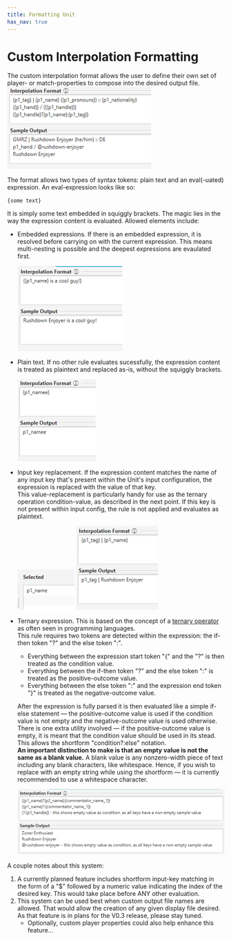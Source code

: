 ```yaml
---
title: Formatting Unit
has_nav: true
---
```


# Custom Interpolation Formatting
The custom interpolation format allows the user to define their own set of player- or match-properties to compose into the desired output file. \
![Preview image of a SSC window showing a custom interpolation format string alongside its evaluation sample.](preview-all.png "Preview")

The format allows two types of syntax tokens: plain text and an eval(-uated) expression.
An eval-expression looks like so: 
```
{some text}
```
It is simply some text embedded in squiggly brackets.
The magic lies in the way the expression content is evaluated. Allowed elements include:
- Embedded expressions. If there is an embedded expression, it is resolved before carrying on with the current expression.
  This means multi-nesting is possible and the deepest expressions are evaulated first.

  ![Preview image of a SSC window showing an expression with another one embedded within.](preview-embedded.png "Preview")

- Plain text. If no other rule evaluates sucessfully, the expression content is treated as plaintext and replaced as-is, without the squiggly brackets.

  ![Preview image of a SSC window showing an expression evaluated as plain text.](preview-plaintext.png "Preview")

- Input key replacement. If the expression content matches the name of any input key that's present within the Unit's input configuration, the expression is replaced with the value of that key. \
  This value-replacement is particularly handy for use as the ternary operation condition-value, as described in the next point.
  If this key is not present within input config, the rule is not applied and evaluates as plaintext.

  ![Preview image of a SSC window showing the selected keys for the next screenshot.](preview-key-selected.png "Preview") ![Preview image of a SSC window showing an expression evaluated as an input key replacement.](preview-key.png "Preview")

- Ternary expression. This is based on the concept of a [ternary operator](https://en.wikipedia.org/wiki/Ternary_conditional_operator) as often seen in programming languages. \
  This rule requires two tokens are detected within the expression: the if-then token "?" and the else token ":".
  - Everything between the expression start token "{" and the "?" is then treated as the condition value.
  - Everything between the if-then token "?" and the else token ":" is treated as the positive-outcome value.
  - Everything between the else token ":" and the expression end token "}" is treated as the negative-outcome value.
  
  After the expression is fully parsed it is then evaluated like a simple if-else statement — the 
  positive-outcome value is used if the condition value is not empty and the negative-outcome value is used otherwise.\
  There is one extra utility involved — if the positive-outcome value is empty, it is meant that the condition value should be used in its stead.
  This allows the shortform "condition?:else" notation. \
  **An important distinction to make is that an empty value is not the same as a blank value.** A blank value is any nonzero-width piece of text including any blank characters, like whitespace.
  Hence, if you wish to replace with an empty string while using the shortform — it is currently recommended to use a whitespace character.

  ![Preview image of a SSC window showing how ternary expressions are evaluated.](preview-ternary.png "Preview")

A couple notes about this system:
1. A currently planned feature includes shortform input-key matching in the form of a "$" followed by a numeric value indicating the index of the desired key. This would take place before ANY other evaluation.
2. This system can be used best when custom output file names are allowed. That would allow the creation of any given display file desired. As that feature is in plans for the V0.3 release, please stay tuned.
   - Optionally, custom player properties could also help enhance this feature...
  